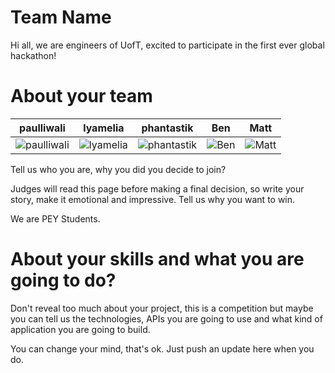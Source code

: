 Team Name
================

Hi all, we are engineers of UofT, excited to participate in the first ever global hackathon!

About your team
===========================

| paulliwali | lyamelia | phantastik | Ben | Matt |
|---|---|---|---|---|
|![paulliwali](https://media.licdn.com/mpr/mpr/shrink_200_200/p/6/000/25b/2d0/247ae72.jpg)|![lyamelia](https://media.licdn.com/mpr/mpr/shrink_200_200/p/5/005/03c/1f7/3de2e09.jpg)|![phantastik](http://www.hpc4health.ca/hpc4health/sites/default/files/brian.jpg)|![Ben](http://placehold.it/350x150)|![Matt](http://placehold.it/350x150)|

Tell us who you are, why you did you decide to join?

Judges will read this page before making a final decision, so write your story, make it emotional and impressive.
Tell us why you want to win.

We are PEY Students.

About your skills and what you are going to do?
=======
Don't reveal too much about your project, this is a competition but maybe
you can tell us the technologies, APIs you are going to use and what kind
of application you are going to build.

You can change your mind, that's ok. Just push an update here when you do.


